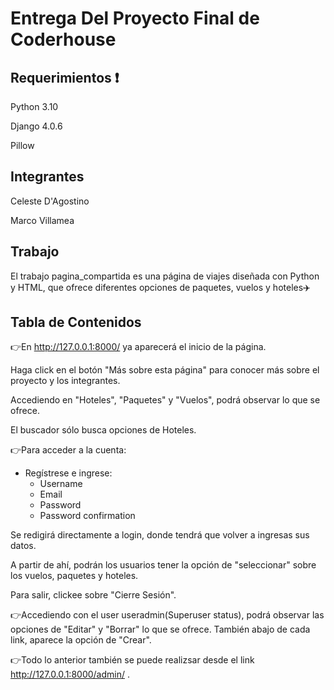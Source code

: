 # Entrega Del Proyecto Final de Coderhouse

## Requerimientos :exclamation:
Python 3.10

Django 4.0.6

Pillow

## Integrantes 

Celeste D'Agostino

Marco Villamea


## Trabajo
El trabajo pagina_compartida es una página de viajes diseñada con Python y HTML, que ofrece diferentes opciones de paquetes, vuelos y hoteles:airplane:

## Tabla de Contenidos

:point_right:En http://127.0.0.1:8000/ ya aparecerá el inicio de la página. 

Haga click en el botón "Más sobre esta página" para conocer más sobre el proyecto y los integrantes.

Accediendo en "Hoteles", "Paquetes" y "Vuelos", podrá observar lo que se ofrece. 

El buscador sólo busca opciones de Hoteles.

:point_right:Para acceder a la cuenta:

- Regístrese e ingrese:
  - Username
  - Email
  - Password
  - Password confirmation

Se redigirá directamente a login, donde tendrá que volver a ingresas sus datos.

A partir de ahí, podrán los usuarios tener la opción de "seleccionar" sobre los vuelos, paquetes y hoteles.

Para salir, clickee sobre "Cierre Sesión".

:point_right:Accediendo con el user useradmin(Superuser status), podrá observar las opciones de "Editar" y "Borrar" lo que se ofrece. También abajo de cada link, aparece la opción de "Crear".

:point_right:Todo lo anterior también se puede realizsar desde el link http://127.0.0.1:8000/admin/ .
